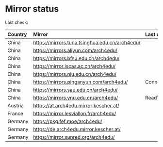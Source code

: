 <script src="./time.js"></script>
# Mirror status
Last check: <script type="text/javascript">localize(1675773490.9882765);</script>

|Country|Mirror|Last update|
|:------|:-----|:----------|
|China|https://mirrors.tuna.tsinghua.edu.cn/arch4edu/|<script type="text/javascript">localize(1675751822);</script>|
|China|https://mirrors.aliyun.com/arch4edu/|<script type="text/javascript">localize(1675665249);</script>|
|China|https://mirrors.bfsu.edu.cn/arch4edu/|<script type="text/javascript">localize(1675751822);</script>|
|China|https://mirror.iscas.ac.cn/arch4edu/|<script type="text/javascript">localize(1675751822);</script>|
|China|https://mirrors.nju.edu.cn/arch4edu/|<script type="text/javascript">localize(1675751822);</script>|
|China|https://mirrors.pinganyun.com/arch4edu/|ConnectionError|
|China|https://mirrors.sau.edu.cn/arch4edu/|<script type="text/javascript">localize(1673850842);</script>|
|China|https://mirrors.ynu.edu.cn/arch4edu/|ReadTimeout|
|Austria|https://at.arch4edu.mirror.kescher.at/|<script type="text/javascript">localize(1675751822);</script>|
|France|https://mirror.lesviallon.fr/arch4edu/|<script type="text/javascript">localize(1675708418);</script>|
|Germany|https://pkg.fef.moe/arch4edu/|<script type="text/javascript">localize(1675751822);</script>|
|Germany|https://de.arch4edu.mirror.kescher.at/|<script type="text/javascript">localize(1675751822);</script>|
|Germany|https://mirror.sunred.org/arch4edu/|<script type="text/javascript">localize(1675751822);</script>|

<script src="./tablefilter/tablefilter.js"></script>
<script src="./table.js"></script>